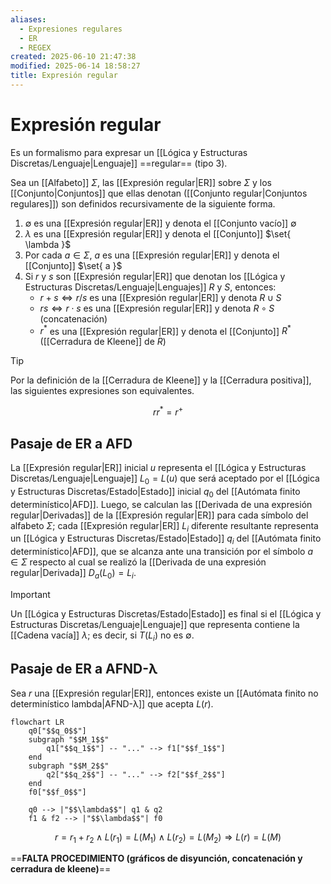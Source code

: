 ```yaml
---
aliases:
  - Expresiones regulares
  - ER
  - REGEX
created: 2025-06-10 21:47:38
modified: 2025-06-14 18:58:27
title: Expresión regular
---
```


# Expresión regular

Es un formalismo para expresar un [[Lógica y Estructuras Discretas/Lenguaje|Lenguaje]] ==regular== (tipo 3).

Sea un [[Alfabeto]] $\Sigma$, las [[Expresión regular|ER]] sobre $\Sigma$ y los [[Conjunto|Conjuntos]] que ellas denotan ([[Conjunto regular|Conjuntos regulares]]) son definidos recursivamente de la siguiente forma.

1. $\emptyset$ es una [[Expresión regular|ER]] y denota el [[Conjunto vacío]] $\emptyset$
2. $\lambda$ es una [[Expresión regular|ER]] y denota el [[Conjunto]] $\set{ \lambda }$
3. Por cada $a \in \Sigma$, $a$ es una [[Expresión regular|ER]] y denota el [[Conjunto]] $\set{ a }$
4. Si $r$ y $s$ son [[Expresión regular|ER]] que denotan los [[Lógica y Estructuras Discretas/Lenguaje|Lenguajes]] $R$ y $S$, entonces:
	- $r + s \Leftrightarrow r / s$ es una [[Expresión regular|ER]] y denota $R \cup S$
	- $rs \Leftrightarrow r \cdot s$ es una [[Expresión regular|ER]] y denota $R \circ S$ (concatenación)
	- $r^*$ es una [[Expresión regular|ER]] y denota el [[Conjunto]] $R^*$ ([[Cerradura de Kleene]] de $R$)

> [!tip]
> Por la definición de la [[Cerradura de Kleene]] y la [[Cerradura positiva]], las siguientes expresiones son equivalentes.
>
> $$
> rr^* = r^+
> $$

## Pasaje de ER a AFD

La [[Expresión regular|ER]] inicial $u$ representa el [[Lógica y Estructuras Discretas/Lenguaje|Lenguaje]] $L_0 = L \left( u \right)$ que será aceptado por el [[Lógica y Estructuras Discretas/Estado|Estado]] inicial $q_0$ del [[Autómata finito determinístico|AFD]]. Luego, se calculan las [[Derivada de una expresión regular|Derivadas]] de la [[Expresión regular|ER]] para cada símbolo del alfabeto $\Sigma$; cada [[Expresión regular|ER]] $L_i$ diferente resultante representa un [[Lógica y Estructuras Discretas/Estado|Estado]] $q_i$ del [[Autómata finito determinístico|AFD]], que se alcanza ante una transición por el símbolo $a \in \Sigma$ respecto al cual se realizó la [[Derivada de una expresión regular|Derivada]] $D_a \left( L_0 \right) = L_i$.

> [!important]
> Un [[Lógica y Estructuras Discretas/Estado|Estado]] es final si el [[Lógica y Estructuras Discretas/Lenguaje|Lenguaje]] que representa contiene la [[Cadena vacía]] $\lambda$; es decir, si $T \left( L_i \right)$ no es $\emptyset$.

## Pasaje de ER a AFND-λ

Sea $r$ una [[Expresión regular|ER]], entonces existe un [[Autómata finito no determinístico lambda|AFND-λ]] que acepta $L \left( r \right)$.

```mermaid
flowchart LR
    q0["$$q_0$$"]
    subgraph "$$M_1$$"
        q1["$$q_1$$"] -- "..." --> f1["$$f_1$$"]
    end
    subgraph "$$M_2$$"
        q2["$$q_2$$"] -- "..." --> f2["$$f_2$$"]
    end
    f0["$$f_0$$"]
    
    q0 --> |"$$\lambda$$"| q1 & q2
    f1 & f2 --> |"$$\lambda$$"| f0
```

$$
r = r_1 + r_2 \land L \left( r_1 \right) = L \left( M_1 \right) \land L \left( r_2 \right) = L \left( M_2 \right) \Rightarrow L \left( r \right) = L \left( M \right)
$$

==**FALTA PROCEDIMIENTO (gráficos de disyunción, concatenación y cerradura de kleene)**==
